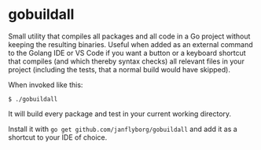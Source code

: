# gobuildall
Small utility that compiles all packages and all code in a Go project without keeping the resulting binaries. Useful when added as an external command to the Golang IDE or VS Code if you want a button or a keyboard shortcut that compiles (and which thereby syntax checks) all relevant files in your project (including the tests, that a normal build would have skipped). 

When invoked like this:

`$ ./gobuildall`

It will build every package and test in your current working directory.

Install it with `go get github.com/janflyborg/gobuildall` and add it as a shortcut to your IDE of choice.
